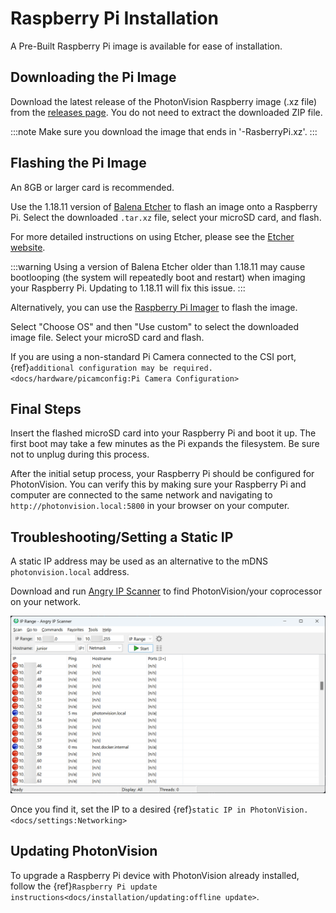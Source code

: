 # Raspberry Pi Installation

A Pre-Built Raspberry Pi image is available for ease of installation.

## Downloading the Pi Image

Download the latest release of the PhotonVision Raspberry image (.xz file) from the [releases page](https://github.com/PhotonVision/photonvision/releases). You do not need to extract the downloaded ZIP file.

:::note
Make sure you download the image that ends in '-RasberryPi.xz'.
:::

## Flashing the Pi Image

An 8GB or larger card is recommended.

Use the 1.18.11 version of [Balena Etcher](https://github.com/balena-io/etcher/releases/tag/v1.18.11) to flash an image onto a Raspberry Pi. Select the downloaded `.tar.xz` file, select your microSD card, and flash.

For more detailed instructions on using Etcher, please see the [Etcher website](https://www.balena.io/etcher/).

:::warning
Using a version of Balena Etcher older than 1.18.11 may cause bootlooping (the system will repeatedly boot and restart) when imaging your Raspberry Pi. Updating to 1.18.11 will fix this issue.
:::

Alternatively, you can use the [Raspberry Pi Imager](https://www.raspberrypi.com/software/) to flash the image.

Select "Choose OS" and then "Use custom" to select the downloaded image file. Select your microSD card and flash.

If you are using a non-standard Pi Camera connected to the CSI port, \{ref}`additional configuration may be required. <docs/hardware/picamconfig:Pi Camera Configuration>`

## Final Steps

Insert the flashed microSD card into your Raspberry Pi and boot it up. The first boot may take a few minutes as the Pi expands the filesystem. Be sure not to unplug during this process.

After the initial setup process, your Raspberry Pi should be configured for PhotonVision. You can verify this by making sure your Raspberry Pi and computer are connected to the same network and navigating to `http://photonvision.local:5800` in your browser on your computer.

## Troubleshooting/Setting a Static IP

A static IP address may be used as an alternative to the mDNS `photonvision.local` address.

Download and run [Angry IP Scanner](https://angryip.org/download/#windows) to find PhotonVision/your coprocessor on your network.

<img src="images/angryIP.png" />

Once you find it, set the IP to a desired \{ref}`static IP in PhotonVision. <docs/settings:Networking>`

## Updating PhotonVision

To upgrade a Raspberry Pi device with PhotonVision already installed, follow the \{ref}`Raspberry Pi update instructions<docs/installation/updating:offline update>`.
